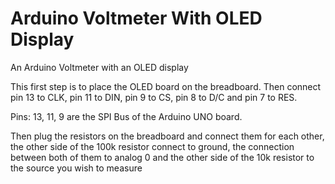# Arduino Voltmeter With OLED Display
An Arduino Voltmeter with an OLED display

This first step is to place the OLED board on the breadboard. Then connect pin 13 to CLK, pin 11 to DIN, pin 9 to CS, pin 8 to D/C and pin 7 to RES.

Pins: 13, 11, 9 are the SPI Bus of the Arduino UNO board.

Then plug the resistors on the breadboard and connect them for each other, the other side of the 100k resistor connect to ground, the connection between both of them to analog 0 and the other side of the 10k resistor to the source you wish to measure
